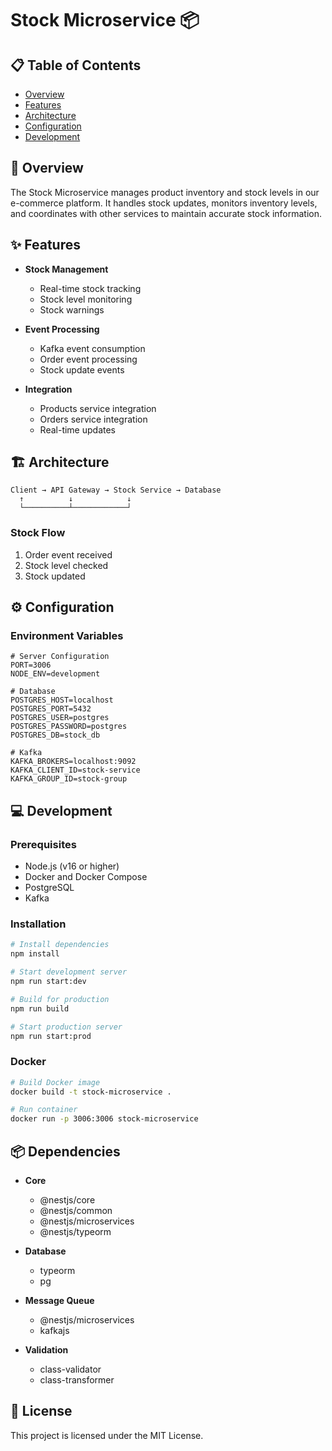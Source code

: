 # Stock Microservice 📦

## 📋 Table of Contents
- [Overview](#overview)
- [Features](#features)
- [Architecture](#architecture)
- [Configuration](#configuration)
- [Development](#development)

## 🎯 Overview

The Stock Microservice manages product inventory and stock levels in our e-commerce platform. It handles stock updates, monitors inventory levels, and coordinates with other services to maintain accurate stock information.

## ✨ Features

- **Stock Management**
  - Real-time stock tracking
  - Stock level monitoring
  - Stock warnings

- **Event Processing**
  - Kafka event consumption
  - Order event processing
  - Stock update events

- **Integration**
  - Products service integration
  - Orders service integration
  - Real-time updates

## 🏗️ Architecture

```
Client → API Gateway → Stock Service → Database
  ↑          ↓            ↓
  └──────────┴────────────┘
```

### Stock Flow
1. Order event received
2. Stock level checked
3. Stock updated

## ⚙️ Configuration

### Environment Variables
```env
# Server Configuration
PORT=3006
NODE_ENV=development

# Database
POSTGRES_HOST=localhost
POSTGRES_PORT=5432
POSTGRES_USER=postgres
POSTGRES_PASSWORD=postgres
POSTGRES_DB=stock_db

# Kafka
KAFKA_BROKERS=localhost:9092
KAFKA_CLIENT_ID=stock-service
KAFKA_GROUP_ID=stock-group
```

## 💻 Development

### Prerequisites
- Node.js (v16 or higher)
- Docker and Docker Compose
- PostgreSQL
- Kafka

### Installation
```bash
# Install dependencies
npm install

# Start development server
npm run start:dev

# Build for production
npm run build

# Start production server
npm run start:prod
```

### Docker
```bash
# Build Docker image
docker build -t stock-microservice .

# Run container
docker run -p 3006:3006 stock-microservice
```

## 📦 Dependencies

- **Core**
  - @nestjs/core
  - @nestjs/common
  - @nestjs/microservices
  - @nestjs/typeorm

- **Database**
  - typeorm
  - pg

- **Message Queue**
  - @nestjs/microservices
  - kafkajs

- **Validation**
  - class-validator
  - class-transformer

## 📝 License

This project is licensed under the MIT License.